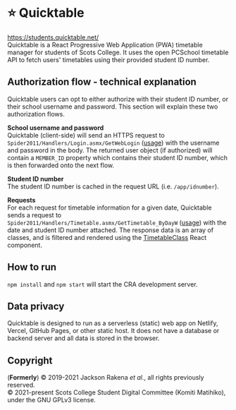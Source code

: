 # ⭐️ Quicktable
https://students.quicktable.net/  
Quicktable is a React Progressive Web Application (PWA) timetable manager for students of Scots College. It uses the open PCSchool timetable API to fetch users' timetables using their provided student ID number.

## Authorization flow - technical explanation
Quicktable users can opt to either authorize with their student ID number, or their school username and password. This section will explain these two authorization flows.    
  
**School username and password**  
Quicktable (client-side) will send an HTTPS request to `Spider2011/Handlers/Login.asmx/GetWebLogin` ([usage](https://github.com/scotscollegenz/quicktable/blob/main/src/Root.jsx#L175)) with the username and password in the body. The returned user object (if authorized) will contain a `MEMBER_ID` property which contains their student ID number, which is then forwarded onto the next flow.  
  
**Student ID number**  
The student ID number is cached in the request URL (i.e. `/app/idnumber`).
  
**Requests**  
For each request for timetable information for a given date, Quicktable sends a request to `Spider2011/Handlers/Timetable.asmx/GetTimetable_ByDayW` ([usage](https://github.com/scotscollegenz/quicktable/blob/main/src/components/app/timetable/Timetable.jsx#L29)) with the date and student ID number attached. The response data is an array of classes, and is filtered and rendered using the [TimetableClass](https://github.com/scotscollegenz/quicktable/blob/main/src/components/app/timetable/TimetableClass.jsx) React component.

## How to run
`npm install` and `npm start` will start the CRA development server.

## Data privacy
Quicktable is designed to run as a serverless (static) web app on Netlify, Vercel, GitHub Pages, or other static host. It does not have a database or backend server and all data is stored in the browser.

## Copyright
(**Formerly**) &copy; 2019-2021 Jackson Rakena *et al.*, all rights previously reserved.  
&copy; 2021-present Scots College Student Digital Committee (Komiti Matihiko), under the GNU GPLv3 license. 

